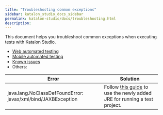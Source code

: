 ```yaml
---
title: "Troubleshooting common exceptions" 
sidebar: katalon_studio_docs_sidebar
permalink: katalon-studio/docs/troubleshooting.html 
description: 
---
```


This document helps you troubleshoot common exceptions when executing tests with Katalon Studio.

* [Web automated testing](/katalon-studio/docs/troubleshoot-common-execution-exceptions-web-test.html)
* [Mobile automated testing](/katalon-studio/docs/troubleshooting-automated-mobile-testing.html)
* [Known issues](/katalon-studio/docs/known-issues-limitations.html)
* Others:
<table>
    <thead>
        <tr>
            <th>Error</th>
            <th>Solution</th>
        </tr>
    </thead>
    <tbody>
        <tr>
            <td>java.lang.NoClassDefFoundError: javax/xml/bind/JAXBException</td>
            <td>Follow <a href="https://docs.katalon.com/katalon-studio/how-to-guides/set-new-default-JRE.html#use-the-newly-added-jre-in-a-test-project">this guide</a> to use the newly added JRE for running a test project.</td>
        </tr>
    </tbody>
</table>